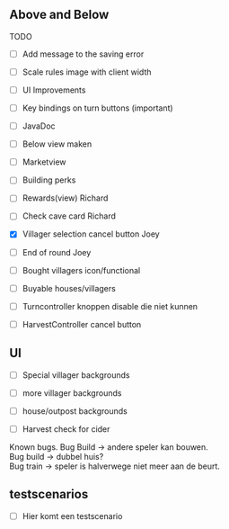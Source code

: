 ## Above and Below  

TODO
 - [ ] Add message to the saving error
 - [ ] Scale rules image with client width 
 - [ ] UI Improvements
 - [ ] Key bindings on turn buttons (important)
 - [ ] JavaDoc
 - [ ] Below view maken
 - [ ] Marketview
 - [ ] Building perks
 - [ ] Rewards(view) Richard
 - [ ] Check cave card Richard
 - [x] Villager selection cancel button Joey
 - [ ] End of round Joey


 
 - [ ] Bought villagers icon/functional




 - [ ] Buyable houses/villagers
 - [ ] Turncontroller knoppen disable die niet kunnen
 - [ ] HarvestController cancel button


## UI
 - [ ] Special villager backgrounds
 - [ ] more villager backgrounds
 - [ ] house/outpost backgrounds
 - [ ] Harvest check for cider


Known bugs. 
Bug Build -> andere speler kan bouwen.  
Bug build -> dubbel huis?  
Bug train -> speler is halverwege niet meer aan de beurt. 

## testscenarios
 - [ ] Hier komt een testscenario
